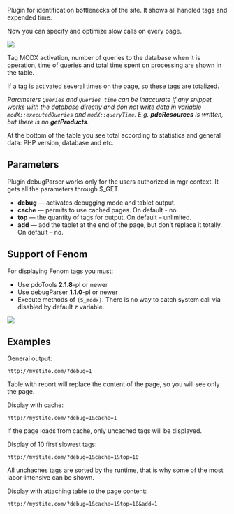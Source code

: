 Plugin for identification bottlenecks of the site. It shows all handled tags and expended time.

Now you can specify and optimize slow calls on every page.

[![](https://file.modx.pro/files/1/a/c/1acbdf642c641a641ad6a646576fe4b3s.jpg)](https://file.modx.pro/files/1/a/c/1acbdf642c641a641ad6a646576fe4b3.png)

Tag MODX activation, number of queries to the database when it is operation, time of queries and total time spent on processing are shown in the table.

If a tag is activated several times on the page, so these tags are totalized.

*Parameters `Queries` and `Queries time` can be inaccurate if any snippet works with the database directly and don not write data in variable `modX::executedQueries` and `modX::queryTime`. E.g. **pdoResources** is written, but there is no **getProducts**.*

At the bottom of the table you see total according to statistics and general data: PHP version, database and etc.

## Parameters

Plugin debugParser works only for the users authorized in mgr context. It gets all the parameters through $_GET.

* **debug** — activates debugging mode and tablet output.
* **cache** — permits to use cached pages. On default - no.
* **top** — the quantity of tags for output. On default – unlimited.
* **add** — add the tablet at the end of the page, but don’t replace it totally. On default – no.

## Support of Fenom

For displaying Fenom tags you must:

* Use pdoTools **2.1.8**-pl or newer
* Use debugParser **1.1.0**-pl or newer
* Execute methods of `{$_modx}`. There is no way to catch system call via disabled by default z variable.

[![](https://file.modx.pro/files/f/f/2/ff2a021a63bfda91d10dab7a5cc84be6s.jpg)](https://file.modx.pro/files/f/f/2/ff2a021a63bfda91d10dab7a5cc84be6.png)

## Examples

General output:

```
http://mystite.com/?debug=1
```

Table with report will replace the content of the page, so you will see only the page.

Display with cache:

```
http://mystite.com/?debug=1&cache=1
```

If the page loads from cache, only uncached tags will be displayed.

Display of 10 first slowest tags:

```
http://mystite.com/?debug=1&cache=1&top=10
```

All unchaches tags are sorted by the runtime, that is why some of the most labor-intensive can be shown.

Display with attaching table to the page content:

```
http://mystite.com/?debug=1&cache=1&top=10&add=1
```
